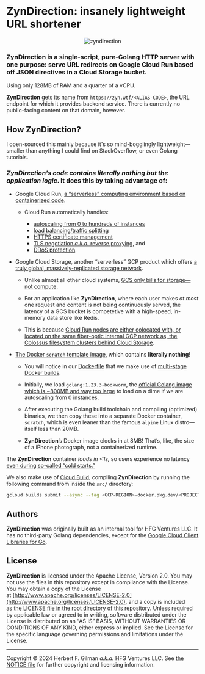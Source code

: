 # ZynDirection: insanely lightweight URL shortener

<div align="center">
 
![zyndirection](https://github.com/user-attachments/assets/9c16e9ce-f75f-4098-8b08-024da5d3d448)

</div>

### **ZynDirection** is a single-script, pure-Golang HTTP server with one purpose: **serve URL redirects on Google Cloud Run** based off JSON directives in a Cloud Storage bucket.

Using only 128MB of RAM and a quarter of a vCPU.

**ZynDirection** gets its name from `https://zyn.wtf/<ALIAS-CODE>`, the URL endpoint for which it provides backend service. There is currently no public-facing content on that domain, however.

## How ZynDirection?

I open-sourced this mainly because it's so mind-bogglingly lightweight—smaller than anything I could find on StackOverflow, or even Golang tutorials.

### _**ZynDirection**'s code contains literally nothing but the application logic_. It does this by taking advantage of:

* Google Cloud Run, [a “serverless” computing environment based on containerized code](https://cloud.google.com/run/docs/overview/what-is-cloud-run).

  * Cloud Run automatically handles:

    * [autoscaling from 0 to hundreds of instances](https://cloud.google.com/run/docs/about-instance-autoscaling)
    * [load balancing/traffic splitting](https://cloud.google.com/run/docs/rollouts-rollbacks-traffic-migration)
    * [HTTPS certificate management](https://cloud.google.com/run/docs/mapping-custom-domains)
    * [TLS negotiation _a.k.a._ reverse proxying](https://cloud.google.com/run/docs/triggering/https-request), and
    * [DDoS protection](https://cloud.google.com/run/docs/securing/security).

* Google Cloud Storage, another “serverless” GCP product which offers [a truly global, massively-replicated storage network](https://cloud.google.com/storage/docs/locations).

  * Unlike almost all other cloud systems, [GCS only bills for storage—not compute](https://cloud.google.com/storage/pricing).

  * For an application like **ZynDirection**, where each user makes *at most* one request and content is not being continuously served, the latency of a GCS bucket is competetive with a high-speed, in-memory data store like Redis.

  * This is because [Cloud Run nodes are either colocated with, or located on the same fiber-optic internal GCP network as, the Colossus filesystem clusters behind Cloud Storage](https://cloud.google.com/storage/docs/google-integration).

* [The Docker `scratch` template image](https://hub.docker.com/_/scratch), which contains **literally nothing**!

  * You will notice in our [Dockerfile](src/Dockerfile) that we make use of [multi-stage Docker builds](https://docs.docker.com/build/building/multi-stage/).

  * Initially, we load `golang:1.23.3-bookworm`, the [official Golang image which is ~800MB and way too large](https://hub.docker.com/_/golang) to load on a dime if we are autoscaling from 0 instances.

  * After executing the Golang build toolchain and compiling (optimized) binaries, we then copy these into a separate Docker container, `scratch`, which is even leaner than the famous `alpine` Linux distro—itself less than 20MB.

  * **ZynDirection**’s Docker image clocks in at 8MB! That’s, like, the size of a iPhone photograph, not a containerized runtime.

The **ZynDirection** container _loads in <1s,_ so users experience no latency [even during so-called “cold starts.”](https://cloud.google.com/functions/docs/bestpractices/tips#min)

We also make use of [Cloud Build](https://cloud.google.com/build/docs), compiling **ZynDirection** by running the following command from inside the `src/` directory:

```bash
gcloud builds submit --async --tag <GCP-REGION>-docker.pkg.dev/<PROJECT-NAME>/zyndirection/zdserver:1.0
```

## Authors

**ZynDirection** was originally built as an internal tool for HFG Ventures LLC. It has no third-party Golang dependencies, except for the [Google Cloud Client Libraries for Go](https://cloud.google.com/go/docs/reference).

## License

**ZynDirection** is licensed under the Apache License, Version 2.0. You may not use the files in this repository except in compliance with the License. You may obtain a copy of the License at [http://www.apache.org/licenses/LICENSE-2.0](http://www.apache.org/licenses/LICENSE-2.0), and a copy is included as [the LICENSE file in the root directory of this repository](LICENSE). Unless required by applicable law or agreed to in writing, software distributed under the License is distributed on an “AS IS” BASIS, WITHOUT WARRANTIES OR CONDITIONS OF ANY KIND, either express or implied. See the License for the specific language governing permissions and limitations under the License.

---
Copyright © 2024 Herbert F. Gilman _a.k.a._ HFG Ventures LLC. See [the NOTICE file](NOTICE.md) for further copyright and licensing information.
